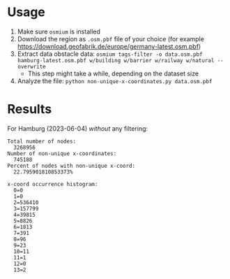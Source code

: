 # Usage

1. Make sure `osmium` is installed
2. Download the region as `.osm.pbf` file of your choice (for example https://download.geofabrik.de/europe/germany-latest.osm.pbf)
3. Extract data obstacle data: `osmium tags-filter -o data.osm.pbf hamburg-latest.osm.pbf w/building w/barrier w/railway w/natural --overwrite`
    * This step might take a while, depending on the dataset size
4. Analyze the file: `python non-unique-x-coordinates.py data.osm.pbf`

# Results

For Hamburg (2023-06-04) *without* any filtering:

```
Total number of nodes:
  3268956
Number of non-unique x-coordinates:
  745188
Percent of nodes with non-unique x-coord:
  22.795901810853373%

x-coord occurrence histogram:
  0=0
  1=0
  2=536410
  3=157799
  4=39815
  5=8826
  6=1813
  7=391
  8=96
  9=23
  10=11
  11=1
  12=0
  13=2
```
